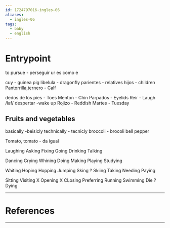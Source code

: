 ```yaml
---
id: 1724797016-ingles-06
aliases:
  - ingles-06
tags:
  - baby
  - english
---
```


# Entrypoint

to pursue - perseguir ur es como e

cuy - guinea pig libelula - dragonfly parientes - relatives hijos - children
Pantorrilla,ternero - Calf

dedos de los pies - Toes Menton - Chin Parpados - Eyelids Reir - Laugh /laf/
despertar -wake up Rojizo - Reddish Martes - Tuesday

## Fruits and vegetables

basically -beisicly technically - tecnicly broccoli - brocoli bell pepper

Tomato, tomato - da igual

Laughing Asking Fixing Going Drinking Talking

Dancing Crying Whining Doing Making Playing Studying

Waiting Hoping Hopping Jumping Sking ? Skiing Taking Needing Paying

Sitting Visiting X Opening X CLosing Preferring Running Swimming Die ? Dying

---

# References

---
